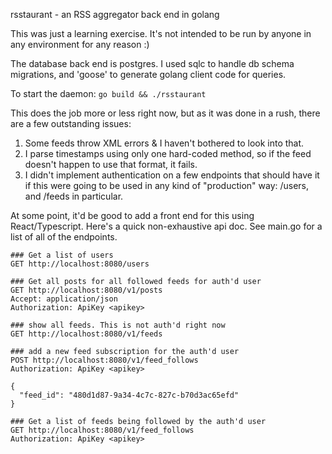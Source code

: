 rsstaurant - an RSS aggregator back end in golang

This was just a learning exercise. It's not intended to be run by anyone in any environment for any reason :)

The database back end is postgres. I used sqlc to handle db schema migrations, and 'goose' to generate golang client
code for queries.

To start the daemon:
`go build && ./rsstaurant`

This does the job more or less right now, but as it was done in a rush, there are a few outstanding issues:
 1. Some feeds throw XML errors & I haven't bothered to look into that.
 2. I parse timestamps using only one hard-coded method, so if the feed doesn't happen to use that format, it fails.
 3. I didn't implement authentication on a few endpoints that should have it if this were going to be used in any kind of
    "production" way: /users, and /feeds in particular.

At some point, it'd be good to add a front end for this using React/Typescript. Here's a quick non-exhaustive api doc.
See main.go for a list of all of the endpoints.

```
### Get a list of users
GET http://localhost:8080/users

### Get all posts for all followed feeds for auth'd user
GET http://localhost:8080/v1/posts
Accept: application/json
Authorization: ApiKey <apikey>

### show all feeds. This is not auth'd right now
GET http://localhost:8080/v1/feeds

### add a new feed subscription for the auth'd user
POST http://localhost:8080/v1/feed_follows
Authorization: ApiKey <apikey>

{
  "feed_id": "480d1d87-9a34-4c7c-827c-b70d3ac65efd"
}

### Get a list of feeds being followed by the auth'd user
GET http://localhost:8080/v1/feed_follows
Authorization: ApiKey <apikey>
```
